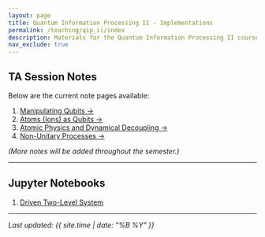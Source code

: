 ```yaml
---
layout: page
title: Quantum Information Processing II - Implementations
permalink: /teaching/qip_ii/index
description: Materials for the Quantum Information Processing II course (Fall 2025).
nav_exclude: true
---
```


## TA Session Notes

Below are the current note pages available:

1. [Manipulating Qubits →](/teaching/qip_ii/ps1)
2. [Atoms (Ions) as Qubits →](/teaching/qip_ii/ps2)
3. [Atomic Physics and Dynamical Decoupling →](/teaching/qip_ii/ps3)
4. [Non-Unitary Processes →](/teaching/qip_ii/ps4)

*(More notes will be added throughout the semester.)*

---

## Jupyter Notebooks

1. [Driven Two-Level System](/teaching/qip_ii/ipynb1)

---

*Last updated: {{ site.time | date: "%B %Y" }}*